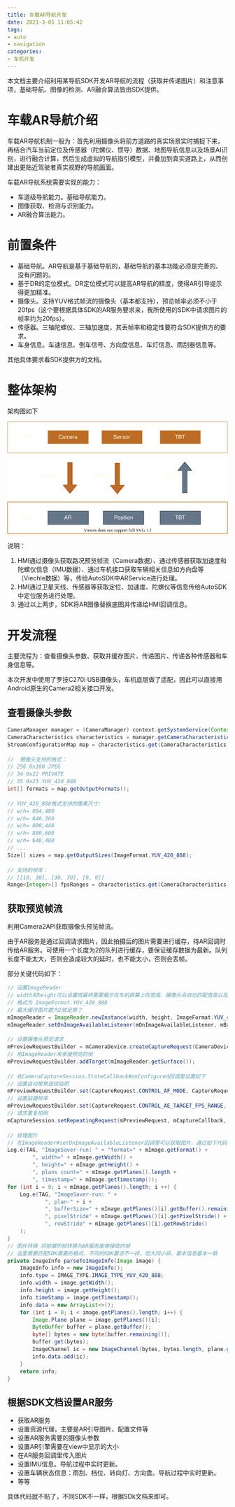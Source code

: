 ```yaml
---
title: 车载AR导航开发
date: 2021-3-05 11:05:42
tags:
- auto
- navigation
categories:
- 车机开发
---
```


本文档主要介绍利用某导航SDK开发AR导航的流程（获取并传递图片）和注意事项，基础导航、图像的检测、AR融合算法皆由SDK提供。

# 车载AR导航介绍

车载AR导航机制一般为：首先利用摄像头将前方道路的真实场景实时捕捉下来，再结合汽车当前定位及传感器（陀螺仪、惯导）数据、地图导航信息以及场景AI识别，进行融合计算，然后生成虚拟的导航指引模型，并叠加到真实道路上，从而创建出更贴近驾驶者真实视野的导航画面。

车载AR导航系统需要实现的能力：

- 车道级导航能力。基础导航能力。
- 图像获取、检测与识别能力。
- AR融合算法能力。

# 前置条件

- 基础导航。AR导航是基于基础导航的，基础导航的基本功能必须是完善的、没有问题的。
- 基于DR的定位模式。DR定位模式可以提高AR导航的精度，使得AR引导提示得更加精准。
- 摄像头。支持YUV格式帧流的摄像头（基本都支持），预览帧率必须不小于20fps（这个要根据具体SDK的AR服务要求来，我所使用的SDK中请求图片的帧率约为20fps）。
- 传感器。三轴陀螺仪、三轴加速度，其丢帧率和稳定性要符合SDK提供方的要求。
- 车身信息。车速信息、倒车信号、方向盘信息、车灯信息、雨刮器信息等。

其他具体要求看SDK提供方的文档。

<!-- more -->



# 整体架构

架构图如下

![auto-navi-ar-dev](/images/auto-navi-ar-dev.svg)

说明：

1. HMI通过摄像头获取路况预览帧流（Camera数据）、通过传感器获取加速度和陀螺仪信息（IMU数据）、通过车机接口获取车辆相关信息如方向盘等（Viechle数据）等，传给AutoSDK中ARService进行处理。
2. HMI通过卫星天线、传感器等获取定位、加速度、陀螺仪等信息传给AutoSDK中定位服务进行处理。
3. 通过以上两步，SDK将AR图像替换底图并传递给HMI回调信息。

# 开发流程

主要流程为：查看摄像头参数、获取并缓存图片、传递图片、传递各种传感器和车身信息等。

本次开发中使用了罗技C270i USB摄像头，车机底层做了适配，因此可以直接用Android原生的Camera2相关接口开发。

## 查看摄像头参数

```java
CameraManager manager = (CameraManager) context.getSystemService(Context.CAMERA_SERVICE);
CameraCharacteristics characteristics = manager.getCameraCharacteristics(cameraId);
StreamConfigurationMap map = characteristics.get(CameraCharacteristics.SCALER_STREAM_CONFIGURATION_MAP);

//  摄像头支持的格式：
// 256 0x100 JPEG
// 34 0x22 PRIVATE
// 35 0x23 YUV_420_888 
int[] formats = map.getOutputFormats();

// YUV_420_888格式支持的像素尺寸:
// w/h= 864,480
// w/h= 640,360
// w/h= 800,448
// w/h= 800,600
// w/h= 640,480
// ...
Size[] sizes = map.getOutputSizes(ImageFormat.YUV_420_888);

// 支持的帧率：
// [[10, 30], [30, 30], [0, 0]]
Range<Integer>[] fpsRanges = characteristics.get(CameraCharacteristics.CONTROL_AE_AVAILABLE_TARGET_FPS_RANGES);
```

## 获取预览帧流

利用Camera2API获取摄像头预览帧流。

由于AR服务是通过回调请求图片，因此拍摄后的图片需要进行缓存，待AR回调时传给AR服务。可使用一个长度为2的队列进行缓存，要保证缓存数据为最新。队列长度不能太大，否则会造成较大的延时，也不能太小，否则会丢帧。

部分关键代码如下：

```java
// 设置ImageReader
// width和height可以设置成最终需要展示在车机屏幕上的宽高，摄像头会自动匹配宽高以及宽高比进行输出
// 格式为 ImageFormat.YUV_420_888
// 最大缓存图片数为2就足够了
mImageReader = ImageReader.newInstance(width, height, ImageFormat.YUV_420_888, 2);
mImageReader.setOnImageAvailableListener(mOnImageAvailableListener, mBackgroundHandler);

// 设置摄像头预览请求
mPreviewRequestBuilder = mCameraDevice.createCaptureRequest(CameraDevice.TEMPLATE_PREVIEW);
// 用ImageReader来承接预览的帧
mPreviewRequestBuilder.addTarget(mImageReader.getSurface());

// 在CameraCaptureSession.StateCallback#onConfigured回调里设置如下
// 设置自动聚焦连续拍照
mPreviewRequestBuilder.set(CaptureRequest.CONTROL_AF_MODE, CaptureRequest.CONTROL_AF_MODE_CONTINUOUS_PICTURE);
// 设置拍摄帧率
mPreviewRequestBuilder.set(CaptureRequest.CONTROL_AE_TARGET_FPS_RANGE, new Range<>(30, 30));
// 请求重复拍照
mCaptureSession.setRepeatingRequest(mPreviewRequest, mCaptureCallback, mBackgroundHandler);

// 处理图片
// 在ImageReader#setOnImageAvailableListener回调里可以获取图片，通过如下代码可查看图片信息
Log.e(TAG, "ImageSaver-run: " + "format=" + mImage.getFormat() +
        ", width=" + mImage.getWidth() +
        ", height=" + mImage.getHeight() +
        ", plans count=" + mImage.getPlanes().length +
        ", timestamp=" + mImage.getTimestamp());
for (int i = 0; i < mImage.getPlanes().length; i ++) {
    Log.e(TAG, "ImageSaver-run: " +
            ", plan-" + i +
            ", bufferSize=" + mImage.getPlanes()[i].getBuffer().remaining() +
            ", pixelStride" + mImage.getPlanes()[i].getPixelStride() +
            ", rowStride" + mImage.getPlanes()[i].getRowStride()
    );
}
// 图片转换 将拍摄的帧转换为AR服务能够接收的帧
// 这里需要匹配SDK需要的格式，不同的SDK要求不一样，但大同小异，基本信息基本一致
private ImageInfo parseToImageInfo(Image image) {
    ImageInfo info = new ImageInfo();
    info.type = IMAGE_TYPE.IMAGE_TYPE_YUV_420_888;
    info.width = image.getWidth();
    info.height = image.getHeight();
    info.timeStamp = image.getTimestamp();
    info.data = new ArrayList<>();
    for (int i = 0; i < image.getPlanes().length; i++) {
        Image.Plane plane = image.getPlanes()[i];
        ByteBuffer buffer = plane.getBuffer();
        byte[] bytes = new byte[buffer.remaining()];
        buffer.get(bytes);
        ImageChannel ic = new ImageChannel(bytes, bytes.length, plane.getRowStride(), plane.getPixelStride());
        info.data.add(ic);
    }
    return info;
}

```

## 根据SDK文档设置AR服务

- 获取AR服务
- 设置资源代理，主要是AR引导图片、配置文件等
- 设置AR服务需要的摄像头参数
- 设置AR引擎需要在view中显示的大小
- 在AR服务回调里传入图片
- 设置IMU信息。导航过程中实时更新。
- 设置车辆状态信息：雨刮、档位、转向灯、方向盘。导航过程中实时更新。
- 等等

具体代码就不贴了，不同SDK不一样，根据SDk文档来即可。
